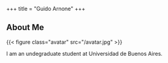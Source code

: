 +++
title = "Guido Arnone"
+++

## About Me

{{< figure class="avatar" src="/avatar.jpg" >}}

I am an undegraduate student at Universidad de Buenos Aires.
